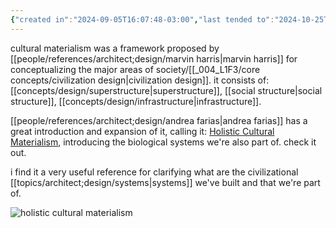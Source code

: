 ```yaml
---
{"created in":"2024-09-05T16:07:48-03:00","last tended to":"2024-10-25T14:46:42-03:00","tags":["framework","anthropology","design","sensemaking","🌱"],"dg-publish":true,"notestage":["🌱"],"created":"2024-09-05T16:07:48.916-03:00","updated":"2024-12-03T15:43:20.434-03:00","relevancescore":96,"permalink":"/models-and-frameworks/design/holistic-cultural-materialism/","dgPassFrontmatter":true}
---
```


cultural materialism was a framework proposed by [[people/references/architect;design/marvin harris\|marvin harris]] for conceptualizing the major areas of society/[[_004_L1F3/core concepts/civilization design\|civilization design]]. it consists of: [[concepts/design/superstructure\|superstructure]], [[social structure\|social structure]], [[concepts/design/infrastructure\|infrastructure]].

[[people/references/architect;design/andrea farias\|andrea farias]] has a great introduction and expansion of it, calling it: [Holistic Cultural Materialism](https://diome.xyz/2+%F0%9F%8C%BF+Leaves/Cultural+Materialism), introducing the biological systems we're also part of. check it out.

i find it a very useful reference for clarifying what are the civilizational [[topics/architect;design/systems\|systems]] we've built and that we're part of.

![holistic cultural materialism](https://i.imgur.com/TwQHEt5.png)

